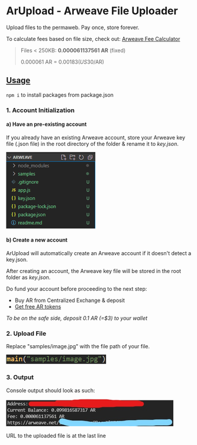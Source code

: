 # ArUpload - Arweave File Uploader

Upload files to the permaweb. Pay once, store forever. 

To calculate fees based on file size, check out: [Arweave Fee Calculator](https://55mcexhgg4xql3l6xy4aoz2dzm23zghryqakakwtagj5djcm.arweave.net/71giX-OY-3LwXtfr44B2dDyzW8mPHEAKA-q0wGT0aRM)

> Files < 250KB: **0.000061137561 AR** (fixed)
>
> 0.000061 AR = $0.00183 (US$30/AR)



## <u>Usage</u>

`npm i` to install packages from package.json



### 1. Account Initialization

#### a) Have an pre-existing account

If you already have an existing Arweave account, store your Arweave key file (.json file) in the root directory of the folder & rename it to *key.json*. 

![image-20220310165738727](Assets/file-structure.png)

#### b) Create a new account

ArUpload will automatically create an Arweave account if it doesn't detect a key.json.

After creating an account, the Arweave key file will be stored in the root folder as *key.json*.

Do fund your account before proceeding to the next step:

- Buy AR from Centralized Exchange & deposit 
- [Get free AR tokens](https://faucet.arweave.net/)



*To be on the safe side, deposit 0.1 AR (=$3) to your wallet*



### 2. Upload File

Replace "samples/image.jpg" with the file path of your file.

 ![image-20220310165443838](Assets/code-1.png)



### 3. Output

Console output should look as such:

![image-20220310170216525](Assets/output.jpg)

URL to the uploaded file is at the last line

















